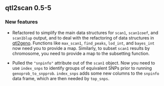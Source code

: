 ## qtl2scan 0.5-5

### New features

- Refactored to simplify the main data structures for `scan1`,
  `scan1coef`, and `scan1blup` output, and to deal with the
  refactoring of data structures in [qtl2geno](https://github.com/rqtl/qtl2geno).
  Functions like `max_scan1`, `find_peaks`, `lod_int`, and `bayes_int`
  now need you to provide a map. Similarly, to subset `scan1` results
  by chromosome, you need to provide a map to the subsetting function.

- Pulled the `"snpinfo"` attribute out of the `scan1` object. Now you
  need to use `index_snps` to identify groups of equivalent SNPs prior
  to running `genoprob_to_snpprob`. `index_snps` adds some new columns
  to the `snpinfo` data frame, which are then needed by `top_snps`.

